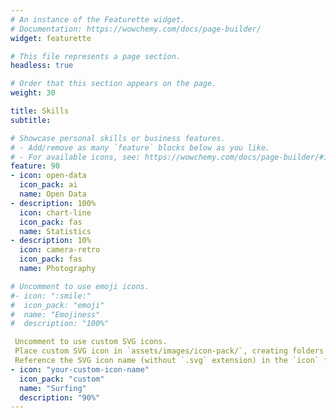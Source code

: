 ```yaml
---
# An instance of the Featurette widget.
# Documentation: https://wowchemy.com/docs/page-builder/
widget: featurette

# This file represents a page section.
headless: true

# Order that this section appears on the page.
weight: 30

title: Skills
subtitle:

# Showcase personal skills or business features.
# - Add/remove as many `feature` blocks below as you like.
# - For available icons, see: https://wowchemy.com/docs/page-builder/#icons
feature: 90
- icon: open-data
  icon_pack: ai
  name: Open Data
- description: 100%
  icon: chart-line
  icon_pack: fas
  name: Statistics
- description: 10%
  icon: camera-retro
  icon_pack: fas
  name: Photography

# Uncomment to use emoji icons.
#- icon: ":smile:"
#  icon_pack: "emoji"
#  name: "Emojiness"
#  description: "100%"  

 Uncomment to use custom SVG icons.
 Place custom SVG icon in `assets/images/icon-pack/`, creating folders if necessary.
 Reference the SVG icon name (without `.svg` extension) in the `icon` field.
- icon: "your-custom-icon-name"
  icon_pack: "custom"
  name: "Surfing"
  description: "90%"
---
```

